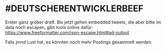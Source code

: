 # #DEUTSCHERENTWICKLERBEEF

Erster ganz grober draft.
Bis jetzt gehen embedded tweets, die aber bitte im data noch escapen, gibt tools online dafür: https://www.freeformatter.com/json-escape.html#ad-output

Falls jmnd Lust hat, es könnten noch mehr Postings gesammelt werden.
